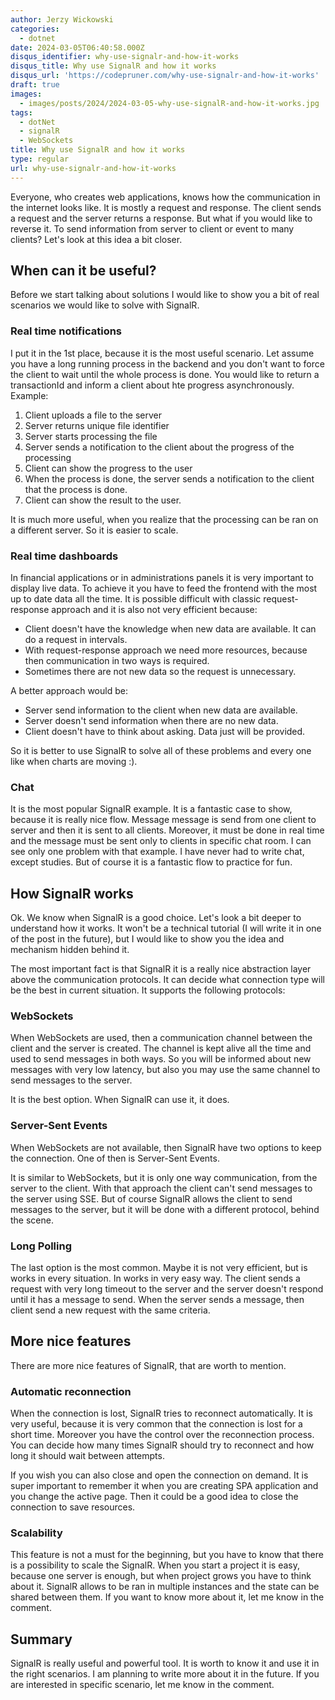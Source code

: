 ```yaml
---
author: Jerzy Wickowski
categories:
  - dotnet
date: 2024-03-05T06:40:58.000Z
disqus_identifier: why-use-signalr-and-how-it-works
disqus_title: Why use SignalR and how it works
disqus_url: 'https://codepruner.com/why-use-signalr-and-how-it-works'
draft: true
images:
  - images/posts/2024/2024-03-05-why-use-signalR-and-how-it-works.jpg
tags:
  - dotNet
  - signalR
  - WebSockets
title: Why use SignalR and how it works
type: regular
url: why-use-signalr-and-how-it-works
---
```


Everyone, who creates web applications, knows how the communication in the internet looks like. It is mostly a request and response. The client sends a request and the server returns a response. But what if you would like to reverse it. To send information from server to client or event to many clients? Let's look at this idea a bit closer. 

## When can it be useful?
Before we start talking about solutions I would like to show you a bit of real scenarios we would like to solve with SignalR.

### Real time notifications
I put it in the 1st place, because it is the most useful scenario. Let assume you have a long running process in the backend and you don't want to force the client to wait until the whole process is done. You would like to return a transactionId and inform a client about hte progress asynchronously. Example:
1. Client uploads a file to the server
2. Server returns unique file identifier
3. Server starts processing the file
4. Server sends a notification to the client about the progress of the processing
5. Client can show the progress to the user
6. When the process is done, the server sends a notification to the client that the process is done.
7. Client can show the result to the user.

It is much more useful, when you realize that the processing can be ran on a different server. So it is easier to scale.

### Real time dashboards
In financial applications or in administrations panels it is very important to display live data. To achieve it you have to feed the frontend with the most up to date data all the time. It is possible difficult with classic request-response approach and it is also not very efficient because:
- Client doesn't have the knowledge when new data are available. It can do a request in intervals.
- With request-response approach we need more resources, because then communication in two ways is required.
- Sometimes there are not new data so the request is unnecessary.

A better approach would be:
- Server send information to the client when new data are available.
- Server doesn't send information when there are no new data.
- Client doesn't have to think about asking. Data just will be provided.

So it is better to use SignalR to solve all of these problems and every one like when charts are moving :).

### Chat 
It is the most popular SignalR example. It is a fantastic case to show, because it is really nice flow. Message message is send from one client to server and then it is sent to all clients. Moreover, it must be done in real time and the message must be sent only to clients in specific chat room. I can see only one problem with that example. I have never had to write chat, except studies. But of course it is a fantastic flow to practice for fun.

## How SignalR works
Ok. We know when SignalR is a good choice. Let's look a bit deeper to understand how it works. It won't be a technical tutorial (I will write it in one of the post in the future), but I would like to show you the idea and mechanism hidden behind it.

The most important fact is that SignalR it is a really nice abstraction layer above the communication protocols. It can decide what connection type will be the best in current situation. It supports the following protocols:

### WebSockets
When WebSockets are used, then a communication channel between the client and the server is created. The channel is kept alive all the time and used to send messages in both ways. So you will be informed about new messages with very low latency, but also you may use the same channel to send messages to the server. 

It is the best option. When SignalR can use it, it does.

### Server-Sent Events
When WebSockets are not available, then SignalR have two options to keep the connection. One of then is Server-Sent Events. 

It is similar to WebSockets, but it is only one way communication, from the server to the client. With that approach the client can't send messages to the server using SSE. But of course SignalR allows the client to send messages to the server, but it will be done with a different protocol, behind the scene. 

### Long Polling
The last option is the most common. Maybe it is not very efficient, but is works in every situation. In works in very easy way. The client sends a request with very long timeout to the server and the server doesn't respond until it has a message to send. When the server sends a message, then client send a new request with the same criteria.


## More nice features
There are more nice features of SignalR, that are worth to mention.

###  Automatic reconnection
When the connection is lost, SignalR tries to reconnect automatically. It is very useful, because it is very common that the connection is lost for a short time. Moreover you have the control over the reconnection process. You can decide how many times SignalR should try to reconnect and how long it should wait between attempts. 

If you wish you can also close and open the connection on demand. It is super important to remember it when you are creating SPA application and you change the active page. Then it could be a good idea to close the connection to save resources.

### Scalability
This feature is not a must for the beginning, but you have to know that there is a possibility to scale the SignalR. When you start a project it is easy, because one server is enough, but when project grows you have to think about it. SignalR allows to be ran in multiple instances and the state can be shared between them. If you want to know more about it, let me know in the comment.

## Summary
SignalR is really useful and powerful tool. It is worth to know it and use it in the right scenarios. I am planning to write more about it in the future. If you are interested in specific scenario, let me know in the comment.
